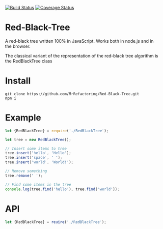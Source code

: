 [![Build Status](https://travis-ci.org/MrRefactoring/Red-Black-Tree.svg?branch=master)](https://travis-ci.org/MrRefactoring/Red-Black-Tree)
[![Coverage Status](https://coveralls.io/repos/github/MrRefactoring/Red-Black-Tree/badge.svg?branch=master)](https://coveralls.io/github/MrRefactoring/Red-Black-Tree?branch=master)

# Red-Black-Tree
A red-black tree written 100% in JavaScript. Works both in node.js and in the browser.

The classical variant of the representation of the red-black tree algorithm is the RedBlackTree class
# Install
```
git clone https://github.com/MrRefactoring/Red-Black-Tree.git
npm i
```
# Example
```js
let {RedBlackTree} = require('./RedBlackTree');

let tree = new RedBlackTree();

// Insert some items to tree
tree.insert('hello', 'Hello');
tree.insert('space', ' ');
tree.insert('world', 'World!');

// Remove something
tree.remove(' ');

// Find some items in the tree
console.log(tree.find('hello'), tree.find('world'));
```

# API
```js
let {RedBlackTree} = reuire('./RedBlackTree');
```

